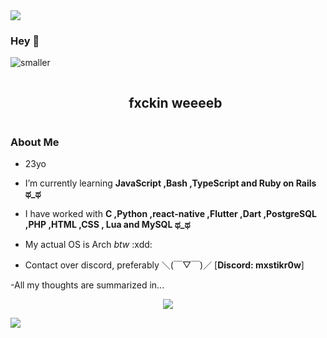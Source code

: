 <!--horizontal divider(gradiant)-->
<img src="https://user-images.githubusercontent.com/73097560/115834477-dbab4500-a447-11eb-908a-139a6edaec5c.gif">

<!--h1 without bottom border-->
### Hey 👋

![smaller](https://user-images.githubusercontent.com/96934612/232333246-92ee524b-f696-4a9d-b8cc-a1807f9aae66.png)

<!--h2 without bottom border-->
<div id="user-content-toc">
  <ul align="center">
    <summary><h2 style="display: inline-block">fxckin weeeeb</h2></summary>
  </ul>
</div>

<!--Intro start-->
### About Me
- 23yo 

- I’m currently learning **JavaScript ,Bash ,TypeScript and Ruby on Rails ಥ_ಥ**

- I have worked with **C ,Python ,react-native ,Flutter ,Dart ,PostgreSQL ,PHP ,HTML ,CSS , Lua and MySQL ಥ_ಥ** 

- My actual OS is Arch _btw_ :xdd: 

- Contact over discord, preferably ＼(￣▽￣)／
[**Discord: mxstikr0w**]

<!--Intro end-->

-All my thoughts are summarized in...
<p align="center">
  <a href="https://skillicons.dev">
    <img src="https://skillicons.dev/icons?i=git,c,cpp,css,discord,figma,firebase,github,html,java,js,linux,md,mongodb,php,mysql,nextjs,nodejs,py,astro,react,tailwind,ts,flutter,dart,postgres,lua,vscode&perline=14" />
  </a>
</p>

<!--horizontal divider(gradiant)-->
<img src="https://user-images.githubusercontent.com/73097560/115834477-dbab4500-a447-11eb-908a-139a6edaec5c.gif">

